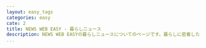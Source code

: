 ```yaml
---
layout: easy_tags
categories: easy
cate: 2
title: NEWS WEB EASY - 暮らしニュース
description: NEWS WEB EASYの暮らしニュースについてのページです。暮らしに密着したニュースや話題、、関心の高いニュースを届けます。
...
```

